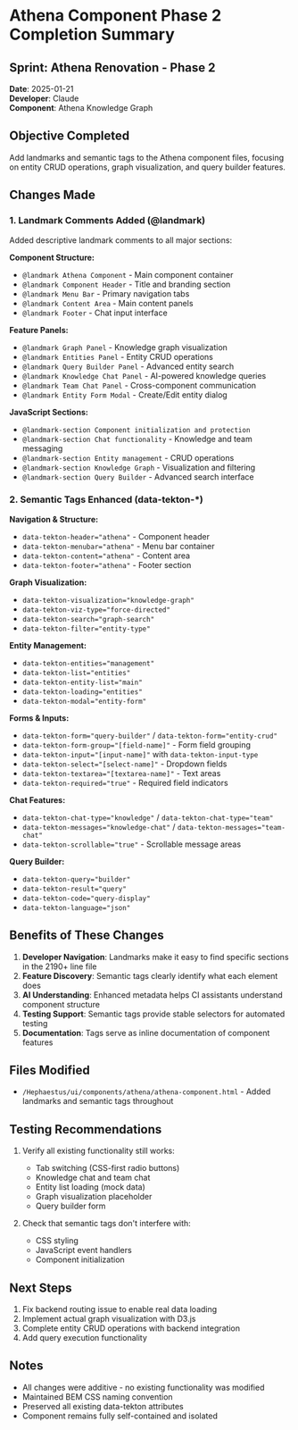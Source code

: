# Athena Component Phase 2 Completion Summary

## Sprint: Athena Renovation - Phase 2
**Date**: 2025-01-21  
**Developer**: Claude  
**Component**: Athena Knowledge Graph  

## Objective Completed
Add landmarks and semantic tags to the Athena component files, focusing on entity CRUD operations, graph visualization, and query builder features.

## Changes Made

### 1. Landmark Comments Added (@landmark)
Added descriptive landmark comments to all major sections:

**Component Structure:**
- `@landmark Athena Component` - Main component container
- `@landmark Component Header` - Title and branding section
- `@landmark Menu Bar` - Primary navigation tabs
- `@landmark Content Area` - Main content panels
- `@landmark Footer` - Chat input interface

**Feature Panels:**
- `@landmark Graph Panel` - Knowledge graph visualization
- `@landmark Entities Panel` - Entity CRUD operations
- `@landmark Query Builder Panel` - Advanced entity search
- `@landmark Knowledge Chat Panel` - AI-powered knowledge queries
- `@landmark Team Chat Panel` - Cross-component communication
- `@landmark Entity Form Modal` - Create/Edit entity dialog

**JavaScript Sections:**
- `@landmark-section Component initialization and protection`
- `@landmark-section Chat functionality` - Knowledge and team messaging
- `@landmark-section Entity management` - CRUD operations
- `@landmark-section Knowledge Graph` - Visualization and filtering
- `@landmark-section Query Builder` - Advanced search interface

### 2. Semantic Tags Enhanced (data-tekton-*)

**Navigation & Structure:**
- `data-tekton-header="athena"` - Component header
- `data-tekton-menubar="athena"` - Menu bar container
- `data-tekton-content="athena"` - Content area
- `data-tekton-footer="athena"` - Footer section

**Graph Visualization:**
- `data-tekton-visualization="knowledge-graph"`
- `data-tekton-viz-type="force-directed"`
- `data-tekton-search="graph-search"`
- `data-tekton-filter="entity-type"`

**Entity Management:**
- `data-tekton-entities="management"`
- `data-tekton-list="entities"`
- `data-tekton-entity-list="main"`
- `data-tekton-loading="entities"`
- `data-tekton-modal="entity-form"`

**Forms & Inputs:**
- `data-tekton-form="query-builder"` / `data-tekton-form="entity-crud"`
- `data-tekton-form-group="[field-name]"` - Form field grouping
- `data-tekton-input="[input-name]"` with `data-tekton-input-type`
- `data-tekton-select="[select-name]"` - Dropdown fields
- `data-tekton-textarea="[textarea-name]"` - Text areas
- `data-tekton-required="true"` - Required field indicators

**Chat Features:**
- `data-tekton-chat-type="knowledge"` / `data-tekton-chat-type="team"`
- `data-tekton-messages="knowledge-chat"` / `data-tekton-messages="team-chat"`
- `data-tekton-scrollable="true"` - Scrollable message areas

**Query Builder:**
- `data-tekton-query="builder"`
- `data-tekton-result="query"`
- `data-tekton-code="query-display"`
- `data-tekton-language="json"`

## Benefits of These Changes

1. **Developer Navigation**: Landmarks make it easy to find specific sections in the 2190+ line file
2. **Feature Discovery**: Semantic tags clearly identify what each element does
3. **AI Understanding**: Enhanced metadata helps CI assistants understand component structure
4. **Testing Support**: Semantic tags provide stable selectors for automated testing
5. **Documentation**: Tags serve as inline documentation of component features

## Files Modified

- `/Hephaestus/ui/components/athena/athena-component.html` - Added landmarks and semantic tags throughout

## Testing Recommendations

1. Verify all existing functionality still works:
   - Tab switching (CSS-first radio buttons)
   - Knowledge chat and team chat
   - Entity list loading (mock data)
   - Graph visualization placeholder
   - Query builder form

2. Check that semantic tags don't interfere with:
   - CSS styling
   - JavaScript event handlers
   - Component initialization

## Next Steps

1. Fix backend routing issue to enable real data loading
2. Implement actual graph visualization with D3.js
3. Complete entity CRUD operations with backend integration
4. Add query execution functionality

## Notes

- All changes were additive - no existing functionality was modified
- Maintained BEM CSS naming convention
- Preserved all existing data-tekton attributes
- Component remains fully self-contained and isolated